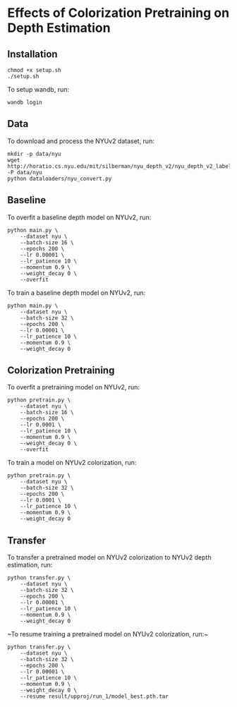 # Effects of Colorization Pretraining on Depth Estimation

## Installation

```
chmod +x setup.sh
./setup.sh
```

To setup wandb, run:

```
wandb login
```

## Data

To download and process the NYUv2 dataset, run:

```
mkdir -p data/nyu
wget http://horatio.cs.nyu.edu/mit/silberman/nyu_depth_v2/nyu_depth_v2_labeled.mat -P data/nyu
python dataloaders/nyu_convert.py
```

## Baseline

To overfit a baseline depth model on NYUv2, run:

```
python main.py \
    --dataset nyu \
    --batch-size 16 \
    --epochs 200 \
    --lr 0.00001 \
    --lr_patience 10 \
    --momentum 0.9 \
    --weight_decay 0 \
    --overfit
```

To train a baseline depth model on NYUv2, run:

```
python main.py \
    --dataset nyu \
    --batch-size 32 \
    --epochs 200 \
    --lr 0.00001 \
    --lr_patience 10 \
    --momentum 0.9 \
    --weight_decay 0
```

## Colorization Pretraining

To overfit a pretraining model on NYUv2, run:

```
python pretrain.py \
    --dataset nyu \
    --batch-size 16 \
    --epochs 200 \
    --lr 0.0001 \
    --lr_patience 10 \
    --momentum 0.9 \
    --weight_decay 0 \
    --overfit
```

To train a model on NYUv2 colorization, run:

```
python pretrain.py \
    --dataset nyu \
    --batch-size 32 \
    --epochs 200 \
    --lr 0.0001 \
    --lr_patience 10 \
    --momentum 0.9 \
    --weight_decay 0
```

## Transfer

To transfer a pretrained model on NYUv2 colorization to NYUv2 depth estimation, run:

```
python transfer.py \
    --dataset nyu \
    --batch-size 32 \
    --epochs 200 \
    --lr 0.00001 \
    --lr_patience 10 \
    --momentum 0.9 \
    --weight_decay 0
```

~To resume training a pretrained model on NYUv2 colorization, run:~

```
python transfer.py \
    --dataset nyu \
    --batch-size 32 \
    --epochs 200 \
    --lr 0.00001 \
    --lr_patience 10 \
    --momentum 0.9 \
    --weight_decay 0 \
    --resume result/upproj/run_1/model_best.pth.tar
```
